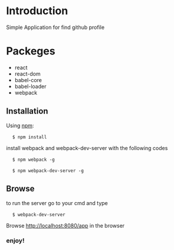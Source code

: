 <h1>Introduction</h1>
<p>Simple Application for find github profile</P>

<h1>Packeges</h1>
<ul>
  <li>react</li>
  <li>react-dom</li>
  <li>babel-core</li>
  <li>babel-loader</li>
  <li>webpack</li>
</ul>

<h2>Installation</h2>
<p>Using <a href="https://www.npmjs.com/">npm</a>:</p>
<pre>
  <code>$ npm install</code>
</pre>
<p>install webpack and webpack-dev-server with the following codes</p>
<pre>
  <code>$ npm webpack -g</code>
</pre>
<pre>
  <code>$ npm webpack-dev-server -g</code>
</pre>
<h2>Browse</h2>
to run the server go to your cmd and type
<pre>
  <code>$ webpack-dev-server</code>
</pre>
<p>Browse <a href="http://localhost:8080/app">http://localhost:8080/app</a> in the browser <br/><h3>enjoy!</h3></p>

